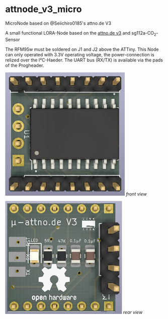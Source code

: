 # attnode_v3_micro
 MicroNode based on @Seiichiro0185's attno.de V3

A small functional LORA-Node based on the [attno.de v3](https://attno.de) and sg112a-CO<sub>2</sub>-Sensor

The RFM95w must be soldered on J1 and J2 above the ATTiny. This Node can only operated with 3.3V operating voltage, the power-connection is relized over the I²C-Haeder. The UART bus (RX/TX) is available via the pads of the Progheader.

![front view](https://github.com/theArcher73/attnode_v3_micro/blob/main/kicad_project/img/front.png) *front view*

![Rear view](https://github.com/theArcher73/attnode_v3_micro/blob/main/kicad_project/img/rear.png) *rear view*
